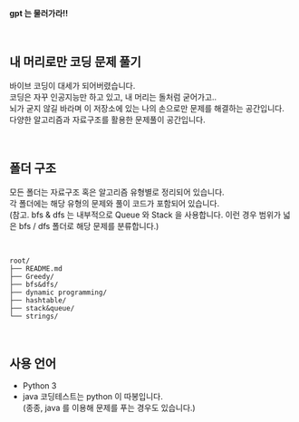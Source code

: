 **gpt 는 물러가라!!**

<br>

## 내 머리로만 코딩 문제 풀기
바이브 코딩이 대세가 되어버렸습니다.  
코딩은 자꾸 인공지능만 하고 있고, 내 머리는 돌처럼 굳어가고..  
뇌가 굳지 않길 바라며 이 저장소에 있는 나의 손으로만 문제를 해결하는 공간입니다.  
다양한 알고리즘과 자료구조를 활용한 문제풀이 공간입니다.
  
<br>

## 폴더 구조
모든 폴더는 자료구조 혹은 알고리즘 유형별로 정리되어 있습니다.  
각 폴더에는 해당 유형의 문제와 풀이 코드가 포함되어 있습니다.  
(참고. bfs & dfs 는 내부적으로 Queue 와 Stack 을 사용합니다. 이런 경우 범위가 넓은 bfs / dfs 폴더로 해당 문제를 분류합니다.)

<br>

```
root/
├── README.md
├── Greedy/
├── bfs&dfs/
├── dynamic programming/
├── hashtable/
├── stack&queue/
└── strings/
```

<br>

## 사용 언어
- Python 3  
- java
코딩테스트는 python 이 따봉입니다.  
(종종, java 를 이용해 문제를 푸는 경우도 있습니다.)  
